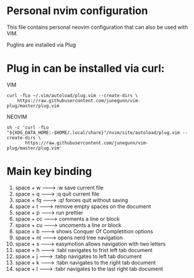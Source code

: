 # Personal nvim configuration

This file contains personal neovim configuration that can also be used with VIM.

Puglins are installed via Plug

# Plug in can be installed via curl:

VIM
```
curl -fLo ~/.vim/autoload/plug.vim --create-dirs \
    https://raw.githubusercontent.com/junegunn/vim-plug/master/plug.vim
```

NEOVIM
```
sh -c 'curl -fLo "${XDG_DATA_HOME:-$HOME/.local/share}"/nvim/site/autoload/plug.vim --create-dirs \
       https://raw.githubusercontent.com/junegunn/vim-plug/master/plug.vim'
```

# Main key binding

  1. space + w   ---> :w save current file
  2. space + q   ---> :q quit current file
  3. space + fq  ---> :q! forces quit without saving
  4. space + t   ---> <Plugin> remove empty spaces on the document
  5. space + p   ---> run prettier
  6. space + cc  ---> comments a line or block
  7. space + cu  ---> uncoments a line or block
  8. space + b   ---> <Plugin> shows Conquer Of Completition options
  9. space + nt  ---> <Plugin> opens nerd tree navigation
  10. space + s  ---> <Plugin> easymotion allows navigation with two letters
  11. space + h  ---> :tabl navigates to frist left tab document
  12. space + j  ---> :tabp navigates to left tab document
  13. space + k  ---> :tabn navigates to the right tab document
  14. space + l  ---> :tabr navigates to the last right tab document
  
